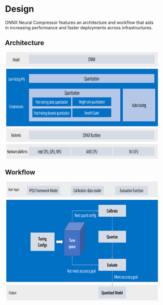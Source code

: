 Design
=====
ONNX Neural Compressor features an architecture and workflow that aids in increasing performance and faster deployments across infrastructures. 

## Architecture

<a target="_blank" href="imgs/architecture.png">
  <img src="imgs/architecture.png" alt="Architecture" width=914 height=350>
</a>

## Workflow

<a target="_blank" href="imgs/workflow.png">
  <img src="imgs/workflow.png" alt="Workflow" width=914 height=390>
</a>
